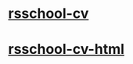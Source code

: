 # [rsschool-cv](https://usmonovshohruxmirzo.github.io/rsschool-cv/cv)
# [rsschool-cv-html](https://usmonovshohruxmirzo.github.io/rsschool-cv)
